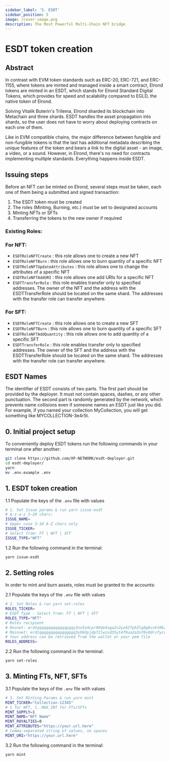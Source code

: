 ```yaml
---
sidebar_label: '5. ESDT'
sidebar_position: 5
image: /cover-image.png
description: The Most Powerful Multi-Chain NFT bridge
---
```

# ESDT token creation

## Abstract

In contrast with EVM token standards such as ERC-20, ERC-721, and ERC-1155, where tokens are minted and managed inside a smart contract, Elrond tokens are minted in an ESDT, which stands for Elrond Standard Digital Tokens, which provides for speed and scalability compared to EGLD, the native token of Elrond.

Solving Vitalik Buterin's Trilema, Elrond sharded its blockchain into Metachain and three shards. ESDT handles the asset propagation into shards, so the user does not have to worry about deploying contracts on each one of them.

Like in EVM compatible chains, the major difference between fungible and non-fungible tokens is that the last has additional metadata describing the unique features of the token and bears a link to the digital asset - an image, a video, or a sound. However, in Elrond, there's no need for contracts implementing multiple standards. Everything happens inside ESDT.

## Issuing steps

Before an NFT can be minted on Elrond, several steps must be taken, each one of them being a submitted and signed transaction:
1. The ESDT token must be created
2. The roles (Minting, Burning, etc.) must be set to designated accounts
3. Minting NFTs or SFTs
4. Transferring the tokens to the new owner if required

### Existing Roles: 

### For NFT:

- `ESDTRoleNFTCreate` : this role allows one to create a new NFT
- `ESDTRoleNFTBurn` : this role allows one to burn quantity of a specific NFT
- `ESDTRoleNFTUpdateAttributes` : this role allows one to change the attributes of a specific NFT
- `ESDTRoleNFTAddURI` : this role allows one add URIs for a specific NFT
- `ESDTTransferRole` : this role enables transfer only to specified addresses. The owner of the NFT and the address with the ESDTTransferRole should be located on the same shard. The addresses with the transfer role can transfer anywhere.

### For SFT:

- `ESDTRoleNFTCreate` : this role allows one to create a new SFT
- `ESDTRoleNFTBurn` : this role allows one to burn quantity of a specific SFT
- `ESDTRoleNFTAddQuantity` : this role allows one to add quantity of a specific SFT
- `ESDTTransferRole` : this role enables transfer only to specified addresses. The owner of the SFT and the address with the ESDTTransferRole should be located on the same shard. The addresses with the transfer role can transfer anywhere.

## ESDT Names

The identifier of ESDT consists of two parts. The first part should be provided by the deployer. It must not contain spaces, dashes, or any other punctuation. The second part is randomly generated by the network, which prevents name collisions even if someone names an ESDT just like you did.
For example, if you named your collection MyCollection, you will get something like MYCOLLECTION-3e4r5t.

## 0. Initial project setup

To conveniently deploy ESDT tokens run the following commands in your terminal one after another:

```bash
git clone https://github.com/XP-NETWORK/esdt-deployer.git
cd esdt-deployer/
yarn
mv .env.example .env
```

## 1. ESDT token creation

1.1 Populate the keys of the `.env` file with values

```bash
# 1. Set Issue params & run yarn issue-esdt
# A-z-a-z 3-20 chars:
ISSUE_NAME=
# Upper case 3-10 A-Z chars only
ISSUE_TICKER=
# Select from: FT | NFT | SFT
ISSUE_TYPE="NFT"
```
1.2 Run the following command in the terminal:
```bash
yarn issue-esdt
```

## 2. Setting roles
In order to mint and burn assets, roles must be granted to the accounts:

2.1 Populate the keys of the `.env` file with values

```bash
# 2. Set Roles & run yarn set-roles
ROLES_TICKER=
# ESDT Type - Select from: FT | NFT | SFT
ROLES_TYPE="NFT"
# Roles recipient
# Devnet: erd1qqqqqqqqqqqqqpgqy2nx5z4cpr90de4sga2v2yx62fph3lg8g6vskt0k2f
# Mainnet: erd1qqqqqqqqqqqqqpgq3y98dyjdp72lwzvd35yt4f9ua2a3n70v0drsfycvu8
# Your address can be retrieved from the wallet or your pem file
ROLES_ADDRESS=
```
2.2 Run the following command in the terminal:
```bash
yarn set-roles
```

## 3. Minting FTs, NFT, SFTs

3.1 Populate the keys of the `.env` file with values

```bash
# 3. Set Minting Params & run yarn mint
MINT_TICKER="Collection-12345"
# 1 for NFT, 1..MAX_INT for FTs/SFTs
MINT_SUPPLY=1
MINT_NAME="NFT Name"
MINT_ROYALTIES=0
MINT_ATTRIBUTES="https://your.url.here"
# Comma-separated string of values, no spaces
MINT_URI="https://your.url.here"
```
3.2 Run the following command in the terminal:
```bash
yarn mint
```